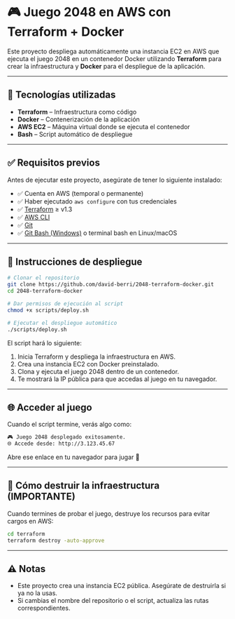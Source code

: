 # 🎮 Juego 2048 en AWS con Terraform + Docker

Este proyecto despliega automáticamente una instancia EC2 en AWS que ejecuta el juego 2048 en un contenedor Docker utilizando **Terraform** para crear la infraestructura y **Docker** para el despliegue de la aplicación.

---

## 📌 Tecnologías utilizadas

- **Terraform** – Infraestructura como código
- **Docker** – Contenerización de la aplicación
- **AWS EC2** – Máquina virtual donde se ejecuta el contenedor
- **Bash** – Script automático de despliegue

---

## ✅ Requisitos previos

Antes de ejecutar este proyecto, asegúrate de tener lo siguiente instalado:

- ✅ Cuenta en AWS (temporal o permanente)
- ✅ Haber ejecutado `aws configure` con tus credenciales
- ✅ [Terraform](https://www.terraform.io/downloads) ≥ v1.3
- ✅ [AWS CLI](https://docs.aws.amazon.com/cli/latest/userguide/install-cliv2.html)
- ✅ [Git](https://git-scm.com/)
- ✅ [Git Bash (Windows)](https://gitforwindows.org/) o terminal bash en Linux/macOS

---

## 🚀 Instrucciones de despliegue

```bash
# Clonar el repositorio
git clone https://github.com/david-berri/2048-terraform-docker.git
cd 2048-terraform-docker

# Dar permisos de ejecución al script
chmod +x scripts/deploy.sh

# Ejecutar el despliegue automático
./scripts/deploy.sh
```

El script hará lo siguiente:

1. Inicia Terraform y despliega la infraestructura en AWS.
2. Crea una instancia EC2 con Docker preinstalado.
3. Clona y ejecuta el juego 2048 dentro de un contenedor.
4. Te mostrará la IP pública para que accedas al juego en tu navegador.

---

## 🌐 Acceder al juego

Cuando el script termine, verás algo como:

```bash
🎮 Juego 2048 desplegado exitosamente.
🌐 Accede desde: http://3.123.45.67
```

Abre ese enlace en tu navegador para jugar 🎉

---

## 🧼 Cómo destruir la infraestructura (IMPORTANTE)

Cuando termines de probar el juego, destruye los recursos para evitar cargos en AWS:

```bash
cd terraform
terraform destroy -auto-approve
```

---

## ⚠️ Notas

- Este proyecto crea una instancia EC2 pública. Asegúrate de destruirla si ya no la usas.
- Si cambias el nombre del repositorio o el script, actualiza las rutas correspondientes.
